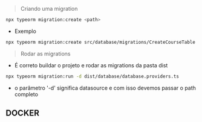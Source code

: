 > Criando uma migration

```bash
npx typeorm migration:create <path>
```
- Exemplo

```bash
npx typeorm migration:create src/database/migrations/CreateCourseTable
```

> Rodar as migrations

- É correto buildar o projeto e rodar as migrations da pasta dist

```bash
npx typeorm migration:run -d dist/database/database.providers.ts
```
- o parâmetro '-d' significa datasource e com isso devemos passar o path completo


## DOCKER


